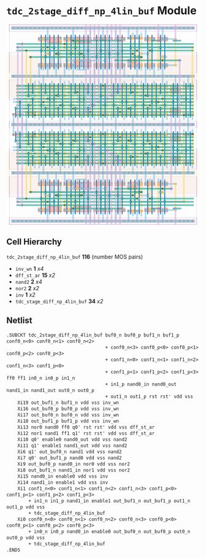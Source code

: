# `tdc_2stage_diff_np_4lin_buf` Module
![Layout](tdc_2stage_diff_np_4lin_buf.png)

## Cell Hierarchy

`tdc_2stage_diff_np_4lin_buf` **116** (number MOS pairs)
- `inv_wn` **1** *x4*
- `dff_st_ar` **15** *x2*
- `nand2` **2** *x4*
- `nor2` **2** *x2*
- `inv` **1** *x2*
- `tdc_stage_diff_np_4lin_buf` **34** *x2*

## Netlist

```
.SUBCKT tdc_2stage_diff_np_4lin_buf buf0_n buf0_p buf1_n buf1_p conf0_n<0> conf0_n<1> conf0_n<2>
                                    + conf0_n<3> conf0_p<0> conf0_p<1> conf0_p<2> conf0_p<3>
                                    + conf1_n<0> conf1_n<1> conf1_n<2> conf1_n<3> conf1_p<0>
                                    + conf1_p<1> conf1_p<2> conf1_p<3> ff0 ff1 in0_n in0_p in1_n
                                    + in1_p nand0_in nand0_out nand1_in nand1_out out0_n out0_p
                                    + out1_n out1_p rst rst' vdd vss
    Xi19 out_buf1_n buf1_n vdd vss inv_wn
    Xi16 out_buf0_p buf0_p vdd vss inv_wn
    Xi17 out_buf0_n buf0_n vdd vss inv_wn
    Xi18 out_buf1_p buf1_p vdd vss inv_wn
    Xi13 nor0 nand0 ff0 q0' rst rst' vdd vss dff_st_ar
    Xi12 nor1 nand1 ff1 q1' rst rst' vdd vss dff_st_ar
    Xi10 q0' enable0 nand0_out vdd vss nand2
    Xi11 q1' enable1 nand1_out vdd vss nand2
    Xi6 q1' out_buf0_n nand1 vdd vss nand2
    Xi7 q0' out_buf1_p nand0 vdd vss nand2
    Xi9 out_buf0_p nand0_in nor0 vdd vss nor2
    Xi8 out_buf1_n nand1_in nor1 vdd vss nor2
    Xi15 nand0_in enable0 vdd vss inv
    Xi14 nand1_in enable1 vdd vss inv
    Xi1 conf1_n<0> conf1_n<1> conf1_n<2> conf1_n<3> conf1_p<0> conf1_p<1> conf1_p<2> conf1_p<3>
        + in1_n in1_p nand1_in enable1 out_buf1_n out_buf1_p out1_n out1_p vdd vss
        + tdc_stage_diff_np_4lin_buf
    Xi0 conf0_n<0> conf0_n<1> conf0_n<2> conf0_n<3> conf0_p<0> conf0_p<1> conf0_p<2> conf0_p<3>
        + in0_n in0_p nand0_in enable0 out_buf0_n out_buf0_p out0_n out0_p vdd vss
        + tdc_stage_diff_np_4lin_buf
.ENDS
```
